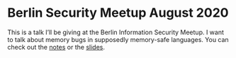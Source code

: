 # Berlin Security Meetup August 2020

This is a talk I’ll be giving at the Berlin Information Security Meetup. I want
to talk about memory bugs in supposedly memory-safe languages. You can check
out the [notes](./notes.md) or the [slides](./talk.pdf).
